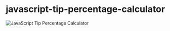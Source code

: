 # javascript-tip-percentage-calculator
![JavaScript Tip Percentage Calculator](https://user-images.githubusercontent.com/52055633/90712166-5a892600-e29a-11ea-9cf8-1b67c4755de8.png)
